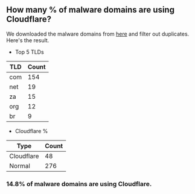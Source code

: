 ## How many % of malware domains are using Cloudflare?


We downloaded the malware domains from [here](https://urlhaus.abuse.ch) and filter out duplicates.
Here's the result.


[//]: # (start replacement)


- Top 5 TLDs

| TLD | Count |
| --- | --- |
| com | 154 |
| net | 19 |
| za | 15 |
| org | 12 |
| br | 9 |


- Cloudflare %

| Type | Count |
| --- | --- |
| Cloudflare | 48 |
| Normal | 276 |


### 14.8% of malware domains are using Cloudflare.